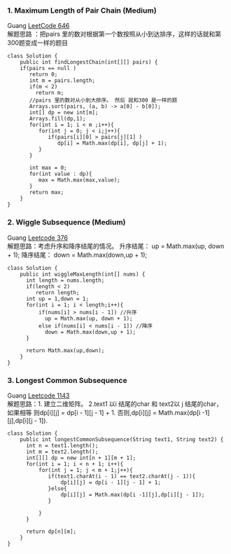### 1. Maximum Length of Pair Chain (Medium)
Guang [LeetCode 646](https://leetcode.com/problems/maximum-length-of-pair-chain/description/) <br/> 解题思路 ：把pairs 里的数对根据第一个数按照从小到达排序，这样的话就和第300题变成一样的题目
```
class Solution {
    public int findLongestChain(int[][] pairs) {
    if(pairs == null )
       return 0;
       int m = pairs.length;
       if(m < 2)
         return m; 
       //pairs 里的数对从小到大排序。 然后 就和300 是一样的题
       Arrays.sort(pairs, (a, b) -> a[0] - b[0]);  
       int[] dp = new int[m];
       Arrays.fill(dp,1);
       for(int i = 1; i < m ;i++){
          for(int j = 0; j < i;j++){
             if(pairs[i][0] > pairs[j][1] )
                dp[i] = Math.max(dp[i], dp[j] + 1);
          }
       }

       int max = 0;
       for(int value : dp){
          max = Math.max(max,value);
       }
       return max;
    }
}
```
### 2. Wiggle Subsequence (Medium)
Guang [Leetcode 376](https://leetcode.com/problems/wiggle-subsequence/description/) <br/> 解题思路：考虑升序和降序结尾的情况。 升序结尾： up = Math.max(up, down + 1); 降序结尾： down = Math.max(down,up + 1); 
```
class Solution {
    public int wiggleMaxLength(int[] nums) {
      int length = nums.length;
      if(length < 2)
         return length; 
      int up = 1,down = 1; 
      for(int i = 1; i < length;i++){
          if(nums[i] > nums[i - 1]) //升序
            up = Math.max(up, down + 1);
          else if(nums[i] < nums[i - 1]) //降序
            down = Math.max(down,up + 1);           
      }
     
      return Math.max(up,down);
    }
}
```
### 3. Longest Common Subsequence
Guang [Leetcode 1143](https://leetcode.com/problems/longest-common-subsequence/) <br/> 解题思路：1. 建立二维矩阵。 2.text1 以i 结尾的char 和 text2以 j 结尾的char，如果相等 则dp[i][j] = dp[i - 1][j - 1] + 1. 否则,dp[i][j] = Math.max(dp[i -1][j],dp[i][j - 1]).
```
class Solution {
    public int longestCommonSubsequence(String text1, String text2) {
      int n = text1.length();
      int m = text2.length();
      int[][] dp = new int[n + 1][m + 1]; 
      for(int i = 1; i < n + 1; i++){
          for(int j = 1; j < m + 1;j++){
             if(text1.charAt(i - 1) == text2.charAt(j - 1)){
                 dp[i][j] = dp[i - 1][j - 1] + 1;
             }else{
                 dp[i][j] = Math.max(dp[i -1][j],dp[i][j - 1]);
             }   

          }
      }

      return dp[n][m];   
    }
}
```
